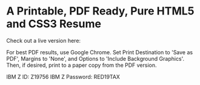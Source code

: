 # A Printable, PDF Ready, Pure HTML5 and CSS3 Resume

Check out a live version here: 

For best PDF results, use Google Chrome. Set Print Destination to 'Save as PDF', Margins to 'None', and Options to 'Include Background Graphics'. Then, if desired, print to a paper copy from the PDF version.



IBM Z ID: Z19756
IBM Z Password: RED19TAX